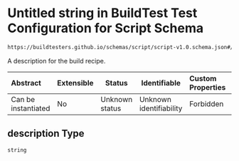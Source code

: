 # Untitled string in BuildTest Test Configuration for Script Schema

```txt
https://buildtesters.github.io/schemas/script/script-v1.0.schema.json#/properties/description
```

A description for the build recipe.


| Abstract            | Extensible | Status         | Identifiable            | Custom Properties | Additional Properties | Access Restrictions | Defined In                                                                            |
| :------------------ | ---------- | -------------- | ----------------------- | :---------------- | --------------------- | ------------------- | ------------------------------------------------------------------------------------- |
| Can be instantiated | No         | Unknown status | Unknown identifiability | Forbidden         | Allowed               | none                | [script-v1.0.schema.json\*](../../out/script-v1.0.schema.json "open original schema") |

## description Type

`string`
